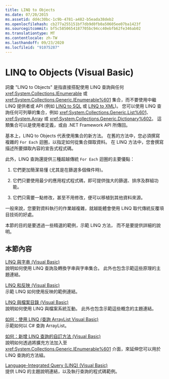 ```yaml
---
title: LINQ to Objects
ms.date: 07/20/2015
ms.assetid: dd4c30bc-1c9b-4781-a482-b5eada38deb2
ms.openlocfilehash: cb277a255151bf7db9d0fb0a50605ee07ba1423f
ms.sourcegitcommit: bf5c5850654187705bc94cc40ebfb62fe346ab02
ms.translationtype: MT
ms.contentlocale: zh-TW
ms.lasthandoff: 09/23/2020
ms.locfileid: "91075287"
---
```

# <a name="linq-to-objects-visual-basic"></a>LINQ to Objects (Visual Basic)

詞彙 "LINQ to Objects" 是指直接搭配使用 LINQ 查詢與任何 <xref:System.Collections.IEnumerable> 或 <xref:System.Collections.Generic.IEnumerable%601> 集合，而不要使用中繼 LINQ 提供者或 API (例如 [LINQ to SQL](../../../../framework/data/adonet/sql/linq/index.md) 或 [LINQ to XML](../../../../standard/linq/linq-xml-overview.md))。 您可以使用 LINQ 查詢任何可列舉的集合，例如 <xref:System.Collections.Generic.List%601>、<xref:System.Array> 或 <xref:System.Collections.Generic.Dictionary%602>。 這類集合可以是使用者定義，或由 .NET Framework API 所傳回。  
  
 基本上，LINQ to Objects 代表使用集合的新方法。 在舊的方法中，您必須撰寫複雜的 `For Each` 迴圈，以指定如何從集合擷取資料。 在 LINQ 方法中，您會撰寫描述所要擷取內容的宣告式程式碼。  
  
 此外，LINQ 查詢還提供三種超越傳統 `For Each` 迴圈的主要優點：  
  
1. 它們更加簡潔易懂 (尤其是在篩選多個條件時)。  
  
2. 它們只要使用最少的應用程式程式碼，即可提供強大的篩選、排序及群組功能。  
  
3. 它們只需要一點修改，甚至不用修改，便可以移植到其他資料來源。  
  
 一般來說，您要對資料執行的作業越複雜，就越能體會使用 LINQ 取代傳統反覆項目技術的好處。  
  
 本節的目的是要透過一些精選的範例，示範 LINQ 方法， 而不是要提供詳細的說明。  
  
## <a name="in-this-section"></a>本節內容  

 [LINQ 與字串 (Visual Basic)](linq-and-strings.md)  
 說明如何使用 LINQ 查詢及轉換字串與字串集合。 此外也包含示範這些原理的主題連結。  
  
 [LINQ 和反映 (Visual Basic) ](linq-and-reflection.md)  
 示範 LINQ 如何使用反映的範例連結。  
  
 [LINQ 與檔案目錄 (Visual Basic)](linq-and-file-directories.md)  
 說明如何使用 LINQ 與檔案系統互動。 此外也包含示範這些概念的主題連結。  
  
 [如何：使用 LINQ (查詢 ArrayList Visual Basic) ](how-to-query-an-arraylist-with-linq.md)  
 示範如何以 C# 查詢 ArrayList。  
  
 [如何：新增 LINQ 查詢的自訂方法 (Visual Basic) ](how-to-add-custom-methods-for-linq-queries.md)  
 說明如何透過將擴充方法加入至 <xref:System.Collections.Generic.IEnumerable%601> 介面，來延伸您可以用於 LINQ 查詢的方法組。  
  
 [Language-Integrated Query (LINQ) (Visual Basic)](index.md)  
 提供 LINQ 的主題說明連結，以及執行查詢的程式碼範例。
